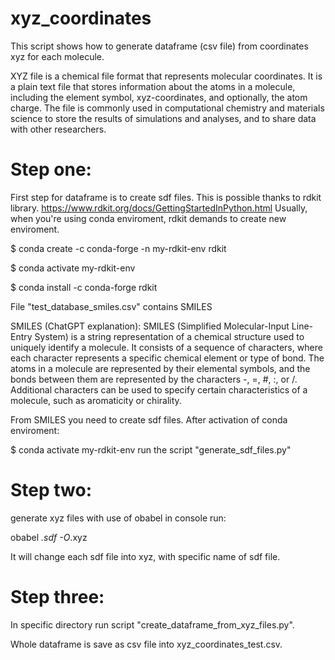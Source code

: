 # xyz_coordinates
This script shows how to generate dataframe (csv file) from coordinates xyz for each molecule.

XYZ file is a chemical file format that represents molecular coordinates. It is a plain text file that stores information about the atoms in a molecule, including the element symbol, xyz-coordinates, and optionally, the atom charge. The file is commonly used in computational chemistry and materials science to store the results of simulations and analyses, and to share data with other researchers.

# Step one:
First step for dataframe is to create sdf files. This is possible thanks to rdkit library. 
https://www.rdkit.org/docs/GettingStartedInPython.html
Usually, when you're using conda enviroment, rdkit demands to create new enviroment. 

$ conda create -c conda-forge -n my-rdkit-env rdkit

$ conda activate my-rdkit-env

$ conda install -c conda-forge rdkit


File "test_database_smiles.csv" contains SMILES

SMILES (ChatGPT explanation):
SMILES (Simplified Molecular-Input Line-Entry System) is a string representation of a chemical structure used to uniquely identify a molecule. It consists of a sequence of characters, where each character represents a specific chemical element or type of bond. The atoms in a molecule are represented by their elemental symbols, and the bonds between them are represented by the characters -, =, #, :, or /. Additional characters can be used to specify certain characteristics of a molecule, such as aromaticity or chirality.

From SMILES you need to create sdf files. After activation of conda enviroment:

$ conda activate my-rdkit-env
run the script "generate_sdf_files.py"

# Step two:
generate xyz files with use of obabel
in console run:

obabel *.sdf -O*.xyz

It will change each sdf file into xyz, with specific name of sdf file.

# Step three:
In specific directory run script "create_dataframe_from_xyz_files.py".

Whole dataframe is save as csv file into xyz_coordinates_test.csv.
